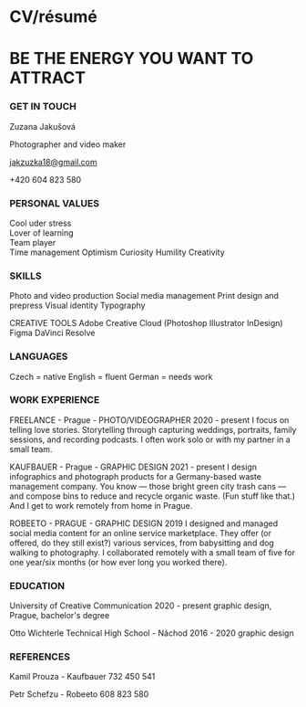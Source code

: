 # CV/résumé

# BE THE ENERGY YOU WANT TO ATTRACT

### GET IN TOUCH 
Zuzana Jakušová

Photographer and video maker

jakzuzka18@gmail.com

+420 604 823 580

### PERSONAL VALUES
Cool uder stress         
Lover of learning         
Team player             
Time management
Optimism
Curiosity
Humility
Creativity

### SKILLS
Photo and video production
Social media management
Print design and prepress
Visual identity
Typography

CREATIVE TOOLS 
Adobe Creative Cloud (Photoshop Illustrator
InDesign)
Figma
DaVinci Resolve

### LANGUAGES
Czech = native
English = fluent
German = needs work

### WORK EXPERIENCE
FREELANCE - Prague - PHOTO/VIDEOGRAPHER
2020 - present
I focus on telling love stories. Storytelling through capturing weddings, portraits, family sessions, and recording podcasts. I often work solo or with my partner in a small team.

KAUFBAUER - Prague - GRAPHIC DESIGN
2021 - present
I design infographics and photograph products for a Germany-based waste management company. You know — those bright green city trash cans — and compose bins to reduce and recycle organic waste. (Fun stuff like that.) And I get to work remotely from home in Prague.

ROBEETO - PRAGUE - GRAPHIC DESIGN
2019
I designed and managed social media content for an online service marketplace. They offer (or offered, do they still exist?) various services, from babysitting and dog walking to photography. I collaborated remotely with a small team of five for one year/six months (or how ever long you worked there).

### EDUCATION
University of Creative Communication
2020 - present
graphic design, Prague, bachelor's degree

Otto Wichterle Technical High School - Náchod
2016 - 2020
graphic design

### REFERENCES
Kamil Prouza - Kaufbauer 
732 450 541

Petr Schefzu - Robeeto 
608 823 580
